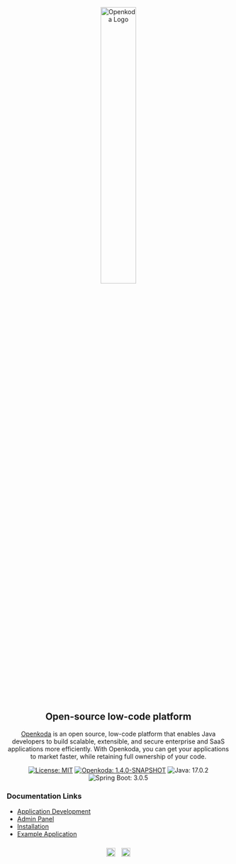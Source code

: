 <p style="text-align: center;" align="center">
    <img alt="Openkoda Logo" src="src/main/resources/public/vendor/openkoda/openkoda_logo.svg" width="40%"/>
</p>

<div style="text-align: center;" align="center">
    <h2>Open-source low-code platform</h2>
    <p><a href="https://openkoda.com/">Openkoda</a> is an open source, low-code platform that enables Java developers to build scalable, extensible, and secure enterprise and SaaS applications more efficiently. With Openkoda, you can get your applications to market faster, while retaining full ownership of your code.</p>
</div>

<div style="text-align: center;" align="center">
    <a href="https://opensource.org/licenses/MIT"><img alt="License: MIT" src="https://img.shields.io/badge/License-MIT-18B2C6.svg"/></a>
    <a href="https://openkoda.com/product/"><img alt="Openkoda: 1.4.0-SNAPSHOT" src="https://img.shields.io/static/v1?label=Openkoda&message=1.4.0-SNAPSHOT&color=18B2C6"/></a>
    <img alt="Java: 17.0.2" src="https://img.shields.io/static/v1?label=Java&message=17.0.2&color=18B2C6"/>
    <img alt="Spring Boot: 3.0.5" src="https://img.shields.io/static/v1?label=Spring%20Boot&message=3.0.5&color=18B2C6"/>
</div>


### Documentation Links
* [Application Development](doc/app-development.md)
* [Admin Panel](doc/admin.md)
* [Installation](doc/installation.md)
* [Example Application](doc/5-minute-guide.md)

###
<div style="text-align: center;" align="center">
    <a href="https://www.facebook.com/Openkoda/"><img alt="Openkoda Facebook" src="src/main/resources/public/vendor/fontawesome-free/svgs/brands/facebook.svg" width="20px"></a>
    <a href="https://www.linkedin.com/company/openkoda"><img alt="Openkoda Facebook" src="src/main/resources/public/vendor/fontawesome-free/svgs/brands/linkedin.svg" width="20px" style="margin-left: 10px"></a>
</div>